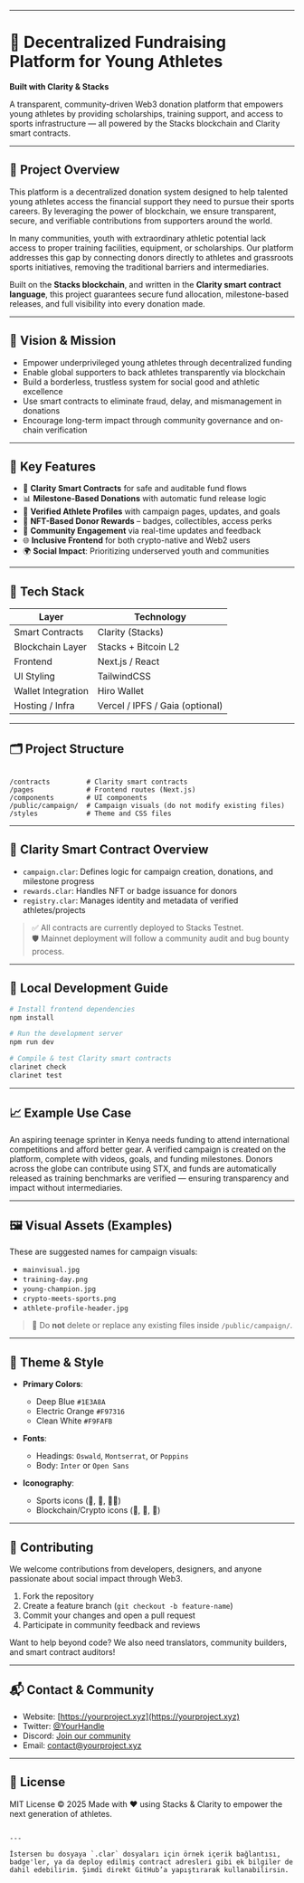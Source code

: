 
---

# 🏅 Decentralized Fundraising Platform for Young Athletes  
**Built with Clarity & Stacks**

A transparent, community-driven Web3 donation platform that empowers young athletes by providing scholarships, training support, and access to sports infrastructure — all powered by the Stacks blockchain and Clarity smart contracts.

---

## 📖 Project Overview

This platform is a decentralized donation system designed to help talented young athletes access the financial support they need to pursue their sports careers. By leveraging the power of blockchain, we ensure transparent, secure, and verifiable contributions from supporters around the world.

In many communities, youth with extraordinary athletic potential lack access to proper training facilities, equipment, or scholarships. Our platform addresses this gap by connecting donors directly to athletes and grassroots sports initiatives, removing the traditional barriers and intermediaries.

Built on the **Stacks blockchain**, and written in the **Clarity smart contract language**, this project guarantees secure fund allocation, milestone-based releases, and full visibility into every donation made.

---

## 🎯 Vision & Mission

- Empower underprivileged young athletes through decentralized funding  
- Enable global supporters to back athletes transparently via blockchain  
- Build a borderless, trustless system for social good and athletic excellence  
- Use smart contracts to eliminate fraud, delay, and mismanagement in donations  
- Encourage long-term impact through community governance and on-chain verification  

---

## 🌟 Key Features

- 🔗 **Clarity Smart Contracts** for safe and auditable fund flows  
- 📊 **Milestone-Based Donations** with automatic fund release logic  
- 🧾 **Verified Athlete Profiles** with campaign pages, updates, and goals  
- 🎁 **NFT-Based Donor Rewards** – badges, collectibles, access perks  
- 💬 **Community Engagement** via real-time updates and feedback  
- 🌐 **Inclusive Frontend** for both crypto-native and Web2 users  
- 🌍 **Social Impact**: Prioritizing underserved youth and communities  

---

## 🔧 Tech Stack

| Layer       | Technology            |
|-------------|------------------------|
| Smart Contracts | Clarity (Stacks)       |
| Blockchain Layer | Stacks + Bitcoin L2    |
| Frontend     | Next.js / React         |
| UI Styling   | TailwindCSS             |
| Wallet Integration | Hiro Wallet         |
| Hosting / Infra | Vercel / IPFS / Gaia (optional) |

---

## 🗂️ Project Structure

```

/contracts         # Clarity smart contracts
/pages             # Frontend routes (Next.js)
/components        # UI components
/public/campaign/  # Campaign visuals (do not modify existing files)
/styles            # Theme and CSS files

````

---

## 📜 Clarity Smart Contract Overview

- `campaign.clar`: Defines logic for campaign creation, donations, and milestone progress  
- `rewards.clar`: Handles NFT or badge issuance for donors  
- `registry.clar`: Manages identity and metadata of verified athletes/projects  

> ✅ All contracts are currently deployed to Stacks Testnet.  
> 🛡️ Mainnet deployment will follow a community audit and bug bounty process.

---

## 🧪 Local Development Guide

```bash
# Install frontend dependencies
npm install

# Run the development server
npm run dev

# Compile & test Clarity smart contracts
clarinet check
clarinet test
````

---

## 📈 Example Use Case

An aspiring teenage sprinter in Kenya needs funding to attend international competitions and afford better gear. A verified campaign is created on the platform, complete with videos, goals, and funding milestones. Donors across the globe can contribute using STX, and funds are automatically released as training benchmarks are verified — ensuring transparency and impact without intermediaries.

---

## 🖼️ Visual Assets (Examples)

These are suggested names for campaign visuals:

* `mainvisual.jpg`
* `training-day.png`
* `young-champion.jpg`
* `crypto-meets-sports.png`
* `athlete-profile-header.jpg`

> 🚫 Do **not** delete or replace any existing files inside `/public/campaign/`.

---

## 🎨 Theme & Style

* **Primary Colors**:

  * Deep Blue `#1E3A8A`
  * Electric Orange `#F97316`
  * Clean White `#F9FAFB`

* **Fonts**:

  * Headings: `Oswald`, `Montserrat`, or `Poppins`
  * Body: `Inter` or `Open Sans`

* **Iconography**:

  * Sports icons (🏀, 🏈, 🏃‍♂️)
  * Blockchain/Crypto icons (🔗, 🧾, 🧠)

---

## 🤝 Contributing

We welcome contributions from developers, designers, and anyone passionate about social impact through Web3.

1. Fork the repository
2. Create a feature branch (`git checkout -b feature-name`)
3. Commit your changes and open a pull request
4. Participate in community feedback and reviews

Want to help beyond code? We also need translators, community builders, and smart contract auditors!

---

## 📬 Contact & Community

* Website: [https://yourproject.xyz](https://yourproject.xyz)
* Twitter: [@YourHandle](https://twitter.com/yourhandle)
* Discord: [Join our community](#)
* Email: [contact@yourproject.xyz](mailto:contact@yourproject.xyz)

---

## 📝 License

MIT License © 2025
Made with ❤️ using Stacks & Clarity to empower the next generation of athletes.

```

---

İstersen bu dosyaya `.clar` dosyaları için örnek içerik bağlantısı, badge'ler, ya da deploy edilmiş contract adresleri gibi ek bilgiler de dahil edebilirim. Şimdi direkt GitHub’a yapıştırarak kullanabilirsin.
```
